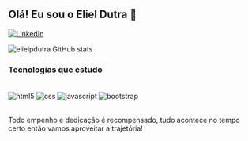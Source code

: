 ## Olá! Eu sou o Eliel Dutra 👋

[![LinkedIn](https://img.shields.io/badge/LinkedIn-0077B5?style=for-the-badge&logo=linkedin&logoColor=white)](https://www.linkedin.com/in/eliel-calebe-porto-dutra-b301211b1/)

![elielpdutra GitHub stats](https://github-readme-stats.vercel.app/api?username=elielpdutra&show_icons=true&theme=radical)

### Tecnologias que estudo

<div style="display: inline_block"> <br>
  <img align="center" alt="html5" src="https://img.shields.io/badge/HTML-239120?style=for-the-badge&logo=html5&logoColor=white">
  <img align="center" alt="css" src="https://img.shields.io/badge/CSS-239120?&style=for-the-badge&logo=css3&logoColor=white">
  <img align="center" alt="javascript" src="https://img.shields.io/badge/JavaScript-323330?style=for-the-badge&logo=javascript&logoColor=F7DF1E">
  <img align="center" alt="bootstrap" src="https://img.shields.io/badge/Bootstrap-563D7C?style=for-the-badge&logo=bootstrap&logoColor=white">
</div> <br>

Todo empenho e dedicação é recompensado, tudo acontece no tempo certo então vamos aproveitar a trajetória!
